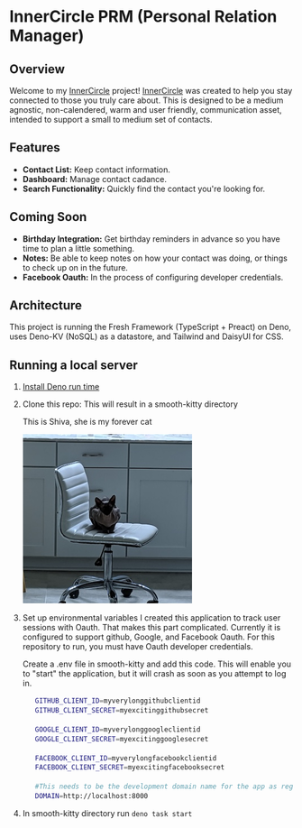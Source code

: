 # InnerCircle PRM (Personal Relation Manager)

## Overview
Welcome to my [InnerCircle](http://innercircleprm.com) project! [InnerCircle](http://innercircleprm.com) was created to help you stay connected to those you truly care about. This is designed to be a medium agnostic, non-calendered, warm and user friendly, communication asset, intended to support a small to medium set of contacts. 

## Features

- **Contact List:** Keep contact information.
- **Dashboard:** Manage contact cadance.
- **Search Functionality:** Quickly find the contact you're looking for.

## Coming Soon
- **Birthday Integration:** Get birthday reminders in advance so you have time to plan a little something.
- **Notes:** Be able to keep notes on how your contact was doing, or things to check up on in the future.
- **Facebook Oauth:** In the process of configuring developer credentials.

## Architecture
This project is running the Fresh Framework (TypeScript + Preact) on Deno, uses Deno-KV (NoSQL) as a datastore, and Tailwind and DaisyUI for CSS.

## Running a local server
1. [Install Deno run time](https://docs.deno.com/runtime/manual/getting_started/installation)
1. Clone this repo: This will result in a smooth-kitty directory
   
   This is Shiva, she is my forever cat

   ![Alt text](/static/images/myCat.jpg)
1. Set up environmental variables
   I created this application to track user sessions with Oauth. That makes this part complicated. Currently it is configured to support github, Google, and Facebook Oauth. For this repository to run, you must have Oauth developer credentials. 
   
   Create a .env file in smooth-kitty and add this code. This will enable you to "start" the application, but it will crash as soon as you attempt to log in. 
   
   ```bash
      GITHUB_CLIENT_ID=myverylonggithubclientid
      GITHUB_CLIENT_SECRET=myexcitinggithubsecret

      GOOGLE_CLIENT_ID=myverylonggoogleclientid
      GOOGLE_CLIENT_SECRET=myexcitinggooglesecret

      FACEBOOK_CLIENT_ID=myverylongfacebookclientid
      FACEBOOK_CLIENT_SECRET=myexcitingfacebooksecret

      #This needs to be the development domain name for the app as registered with the Oauth provider
      DOMAIN=http://localhost:8000
   ```
1. In smooth-kitty directory run `deno task start`